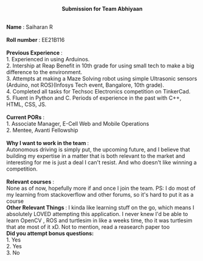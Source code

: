 <p align="center"><b>Submission for Team Abhiyaan</b></p><br>
<b> Name </b>: Saiharan R <br><br>
<b> Roll number </b>: EE21B116<br><br>
<b> Previous Experience </b>:<br>
1. Experienced in using Arduinos.<br>
2. Intership at Reap Benefit in 10th grade for using small tech to make a big difference to the environment.<br>
3. Attempts at making a Maze Solving robot using simple Ultrasonic sensors (Arduino, not ROS)(Infosys Tech event, Bangalore, 10th grade).<br>
4. Completed all tasks for Techsoc Electronics competition on TinkerCad.<br>
5. Fluent in Python and C. Periods of experience in the past with C++, HTML, CSS, JS.<br>
<br>
<b> Current PORs </b>:<br>
1. Associate Manager,  E-Cell Web and Mobile Operations<br>
2. Mentee, Avanti Fellowship <br>
<br>
<b> Why I want to work in the team </b>:<br> Autonomous driving is simply put, the upcoming future, and I believe that building my expertise in a matter that is both relevant to the market and interesting for me is just a deal I can't resist. And who doesn't like winning a competition.<br>
<br>
<b> Relevant courses </b>:<br>
None as of now, hopefully more if and once I join the team. PS: I do most of my learning from stackoverflow and other forums, so it's hard to put it as a course<br>
<b> Other Relevant Things </b>: I kinda like learning stuff on the go, which means I absolutely LOVED attempting this application. I never knew I'd be able to learn OpenCV , ROS and turtlesim in like a weeks time, tho it was turtlesim that ate most of it xD. Not to mention, read a reasearch paper too<br>
<b>Did you attempt bonus questions:</b><br>
1. Yes<br>
2. Yes<br>
3. No
